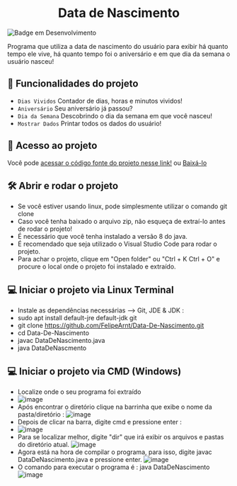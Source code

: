 
<h1 align="center"> Data de Nascimento</h1>

![Badge em Desenvolvimento](http://img.shields.io/static/v1?label=STATUS&message=EM%20DESENVOLVIMENTO&color=GREEN&style=for-the-badge)

Programa que utiliza a data de nascimento do usuário para exibir há quanto tempo ele vive, há quanto tempo foi o aniversário e em que dia da semana o usuário nasceu!

## :hammer: Funcionalidades do projeto

- `Dias Vividos`  Contador de dias, horas e minutos vividos!
- `Aniversário`   Seu aniversário já passou?
- `Dia da Semana` Descobrindo o dia da semana em que você nasceu!
- `Mostrar Dados` Printar todos os dados do usuário!

## 📁 Acesso ao projeto

Você pode [acessar o código fonte do projeto nesse link!](https://github.com/FelipeArnt/Data-De-Nascimento/blob/main/DataDeNascimento.java) ou [Baixá-lo](https://github.com/FelipeArnt/Data-De-Nascimento/archive/refs/heads/main.zip)


## 🛠️ Abrir e rodar o projeto
- Se você estiver usando linux, pode simplesmente utilizar o comando git clone 
- Caso você tenha baixado o arquivo zip, não esqueça de extraí-lo antes de rodar o projeto!
- É necessário que você tenha instalado a versão 8 do java.
- É recomendado que seja utilizado o Visual Studio Code para rodar o projeto.
- Para achar o projeto, clique em  "Open folder" ou "Ctrl + K Ctrl + O" e procure o local onde o projeto foi instalado e extraído.


##  💻 Iniciar o projeto via Linux Terminal
- Instale as dependências necessárias --> Git, JDE & JDK :
- sudo apt install default-jre default-jdk git
- git clone https://github.com/FelipeArnt/Data-De-Nascimento.git
- cd Data-De-Nascimento
- javac DataDeNascimento.java
- java DataDeNascmento

## 💻 Iniciar o projeto via CMD (Windows) 
- Localize onde o seu programa foi extraído
- ![image](https://user-images.githubusercontent.com/102182726/164709795-450dfc32-4bea-45ef-93d7-6334b7f3d3a9.png)
- Após encontrar o diretório clique na barrinha que exibe o nome da pasta/diretório : 
![image](https://user-images.githubusercontent.com/102182726/164709926-5d7a40cb-5788-49ea-99e0-c3e20a79099b.png)
- Depois de clicar na barra, digite cmd e pressione enter :
- ![image](https://user-images.githubusercontent.com/102182726/164712918-5e1ae1f1-5e4e-4017-9621-99625c95dc1d.png)
- Para se localizar melhor, digite "dir" que irá exibir os arquivos e pastas do diretório atual.
![image](https://user-images.githubusercontent.com/102182726/164712434-36ac8c24-8ff2-4885-be7a-da66e42b42ed.png)
- Agora está na hora de compilar o programa, para isso, digite javac DataDeNascimento.java e pressione enter.
![image](https://user-images.githubusercontent.com/102182726/164711904-2bd34fe8-12ed-4124-962f-059c9ec35b6e.png)
- O comando para executar o programa é : java DataDeNascimento 
![image](https://user-images.githubusercontent.com/102182726/164711981-249bfc85-a80c-4472-a339-dc29c5c7fa51.png)



